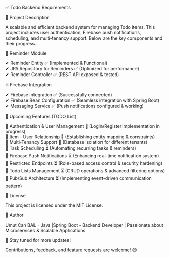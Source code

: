 ✅ Todo Backend Requirements  

📌 Project Description  

A scalable and efficient backend system for managing Todo items.
This project includes user authentication, Firebase push notifications, scheduling, and multi-tenancy support. Below are the key components and their progress.

📝 Reminder Module

✔ Reminder Entity ✅ (Implemented & Functional)  
✔ JPA Repository for Reminders ✅ (Optimized for performance)  
✔ Reminder Controller ✅ (REST API exposed & tested)  

🔥 Firebase Integration

✔ Firebase Integration ✅ (Successfully connected)  
✔ Firebase Bean Configuration ✅ (Seamless integration with Spring Boot)  
✔ Messaging Service ✅ (Push notifications configured & working)  

🚧 Upcoming Features (TODO List)

🔹 Authentication & User Management 🔄 (Login/Register implementation in progress)  
🔹 Item - User Relationship 🔄 (Establishing entity mapping & constraints)  
🔹 Multi-Tenancy Support 🔄 (Database isolation for different tenants)  
🔹 Task Scheduling ⏳ (Automating recurring tasks & reminders)  
🔹 Firebase Push Notifications ⏳ (Enhancing real-time notification system)  
🔹 Restricted Endpoints ⏳ (Role-based access control & security hardening)  
🔹 Todo Lists Management ⏳ (CRUD operations & advanced filtering options)  
🔹 Pub/Sub Architecture ⏳ (Implementing event-driven communication pattern) 


📜 License

This project is licensed under the MIT License.


📌 Author

Umut Can BAL - Java |Spring Boot - Backend Developer | Passionate about Microservices & Scalable Applications


🚀 Stay tuned for more updates!  

Contributions, feedback, and feature requests are welcome! 😊  
